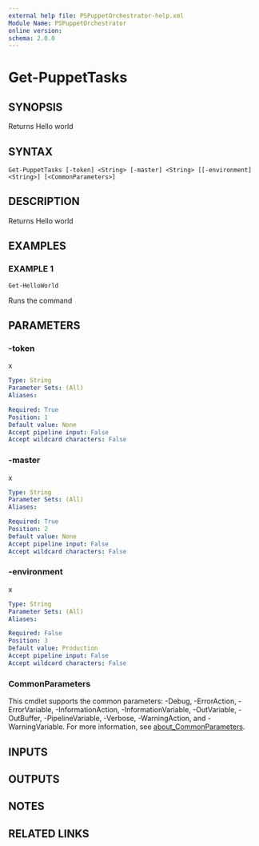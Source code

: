 ```yaml
---
external help file: PSPuppetOrchestrator-help.xml
Module Name: PSPuppetOrchestrator
online version:
schema: 2.0.0
---
```


# Get-PuppetTasks

## SYNOPSIS
Returns Hello world

## SYNTAX

```
Get-PuppetTasks [-token] <String> [-master] <String> [[-environment] <String>] [<CommonParameters>]
```

## DESCRIPTION
Returns Hello world

## EXAMPLES

### EXAMPLE 1
```
Get-HelloWorld
```

Runs the command

## PARAMETERS

### -token
x

```yaml
Type: String
Parameter Sets: (All)
Aliases:

Required: True
Position: 1
Default value: None
Accept pipeline input: False
Accept wildcard characters: False
```

### -master
x

```yaml
Type: String
Parameter Sets: (All)
Aliases:

Required: True
Position: 2
Default value: None
Accept pipeline input: False
Accept wildcard characters: False
```

### -environment
x

```yaml
Type: String
Parameter Sets: (All)
Aliases:

Required: False
Position: 3
Default value: Production
Accept pipeline input: False
Accept wildcard characters: False
```

### CommonParameters
This cmdlet supports the common parameters: -Debug, -ErrorAction, -ErrorVariable, -InformationAction, -InformationVariable, -OutVariable, -OutBuffer, -PipelineVariable, -Verbose, -WarningAction, and -WarningVariable. For more information, see [about_CommonParameters](http://go.microsoft.com/fwlink/?LinkID=113216).

## INPUTS

## OUTPUTS

## NOTES

## RELATED LINKS
